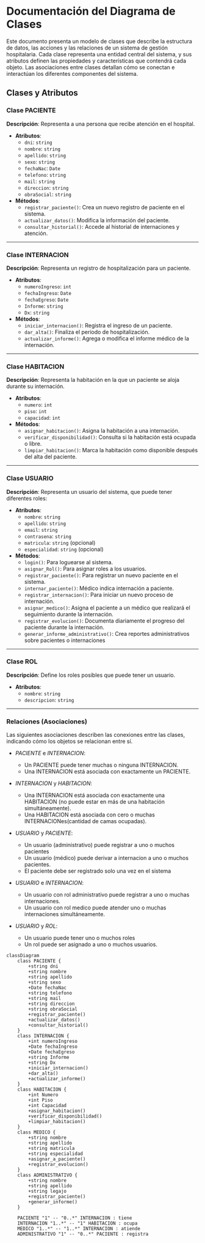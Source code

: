 # Documentación del Diagrama de Clases

Este documento presenta un modelo de clases que describe la estructura de datos, las acciones y las relaciones de un sistema de gestión hospitalaria. Cada clase representa una entidad central del sistema, y sus atributos definen las propiedades y características que contendrá cada objeto. Las asociaciones entre clases detallan cómo se conectan e interactúan los diferentes componentes del sistema.

## Clases y Atributos

### **Clase PACIENTE**

**Descripción**: Representa a una persona que recibe atención en el hospital.

- **Atributos**:
  - `dni`: `string`
  - `nombre`: `string`
  - `apellido`: `string`
  - `sexo`: `string`
  - `fechaNac`: `Date`
  - `telefono`: `string`
  - `mail`: `string`
  - `direccion`: `string`
  - `obraSocial`: `string`
- **Métodos**:
  - `registrar_paciente()`: Crea un nuevo registro de paciente en el sistema.
  - `actualizar_datos()`: Modifica la información del paciente.
  - `consultar_historial()`: Accede al historial de internaciones y atención.

***

### **Clase INTERNACION**

**Descripción**: Representa un registro de hospitalización para un paciente.

- **Atributos**:
  - `numeroIngreso`: `int`
  - `fechaIngreso`: `Date`
  - `fechaEgreso`: `Date`
  - `Informe`: `string`
  - `Dx`: `string`
- **Métodos**:
  - `iniciar_internacion()`: Registra el ingreso de un paciente.
  - `dar_alta()`: Finaliza el período de hospitalización.
  - `actualizar_informe()`: Agrega o modifica el informe médico de la internación.

***

### **Clase HABITACION**

**Descripción**: Representa la habitación en la que un paciente se aloja durante su internación.

- **Atributos**:
  - `numero`: `int`
  - `piso`: `int`
  - `capacidad`: `int`
- **Métodos**:
  - `asignar_habitacion()`: Asigna la habitación a una internación.
  - `verificar_disponibilidad()`: Consulta si la habitación está ocupada o libre.
  - `limpiar_habitacion()`: Marca la habitación como disponible después del alta del paciente.

***

### **Clase USUARIO**

**Descripción**: Representa un usuario del sistema, que puede tener diferentes roles:

- **Atributos**:
  - `nombre`: `string`
  - `apellido`: `string`
  - `email`: `string`
  - `contrasena`: `string`
  - `matricula`: `string` (opcional)
  - `especialidad`: `string` (opcional)
- **Métodos**:
  - `login()`: Para loguearse al sistema.
  - `asignar_Rol()`: Para asignar roles a los usuarios.
  - `registrar_paciente()`: Para registrar un nuevo paciente en el sistema.
  - `internar_paciente()`: Médico indica internación a paciente.
  - `registrar_internacion()`: Para iniciar un nuevo proceso de internación.
  - `asignar_medico()`: Asigna el paciente a un médico que realizará el seguimiento durante la internación.
  - `registrar_evolucion()`: Documenta diariamente el progreso del paciente durante la internación.
  - `generar_informe_administrativo()`: Crea reportes administrativos sobre pacientes o internaciones

***

### **Clase ROL**

**Descripción**: Define los roles posibles que puede tener un usuario.

- **Atributos**:
  - `nombre`: `string`
  - `descripcion`: `string`  

***

### Relaciones (Asociaciones)

Las siguientes asociaciones describen las conexiones entre las clases, indicando cómo los objetos se relacionan entre sí.

- *PACIENTE* e *INTERNACION*:
  - Un PACIENTE puede tener muchas o ninguna INTERNACION.
  - Una INTERNACION está asociada con exactamente un PACIENTE.

- *INTERNACION* y *HABITACION*:
  - Una INTERNACION está asociada con exactamente una HABITACION (no puede estar en más de una habitación simultáneamente).
  - Una HABITACION está asociada con cero o muchas INTERNACIONes(cantidad de camas ocupadas).

- *USUARIO* y *PACIENTE*:
  - Un usuario (administrativo) puede registrar a uno o muchos pacientes
  - Un usuario (médico) puede derivar a internacion a uno o muchos pacientes.
  - El paciente debe ser registrado solo una vez en el sistema

- *USUARIO* e *INTERNACION*:
  - Un usuario con rol administrativo puede registrar a uno o muchas internaciones.
  - Un usuario con rol medico puede atender uno o muchas internaciones simultáneamente.

- *USUARIO* y *ROL*:
  - Un usuario puede tener uno o muchos roles
  - Un rol puede ser asignado a uno o muchos usuarios.

```mermaid
classDiagram
    class PACIENTE {
        +string dni
        +string nombre
        +string apellido
        +string sexo
        +Date fechaNac
        +string telefono
        +string mail
        +string direccion
        +string obraSocial
        +registrar_paciente()
        +actualizar_datos()
        +consultar_historial()
    }
    class INTERNACION {
        +int numeroIngreso
        +Date fechaIngreso
        +Date fechaEgreso
        +string Informe
        +string Dx
        +iniciar_internacion()
        +dar_alta()
        +actualizar_informe()
    }
    class HABITACION {
        +int Numero
        +int Piso
        +int Capacidad
        +asignar_habitacion()
        +verificar_disponibilidad()
        +limpiar_habitacion()
    }
    class MEDICO {
        +string nombre
        +string apellido
        +string matricula
        +string especialidad
        +asignar_a_paciente()
        +registrar_evolucion()
    }
    class ADMINISTRATIVO {
        +string nombre
        +string apellido
        +string legajo
        +registrar_paciente()
        +generar_informe()
    }

    PACIENTE "1" -- "0..*" INTERNACION : tiene
    INTERNACION "1..*" -- "1" HABITACION : ocupa
    MEDICO "1..*" -- "1..*" INTERNACION : atiende
    ADMINISTRATIVO "1" -- "0..*" PACIENTE : registra
```
